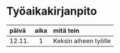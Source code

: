 # Työaikakirjanpito


| päivä | aika | mitä tein  |
| :----|:----:| :-----|
| 12.11.| 1     | Keksin aiheen työlle |
